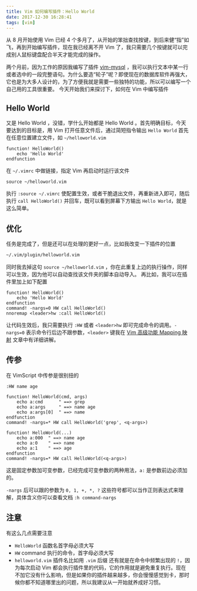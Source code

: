```yaml
---
title: Vim 如何编写插件：Hello World
date: 2017-12-30 16:28:41
tags: [vim]
---
```


从 8 月开始使用 Vim 已经 4 个多月了，从开始的笨拙查找按键，到后来健“指”如飞，再到开始编写插件，现在我已经离不开 Vim 了，我只需要几个按键就可以完成别人鼠标键盘配合半天才能完成的操作。
<!-- more --><!-- toc -->
两个月前，因为工作的原因我编写了插件 [vim-mysql](https://github.com/wxnacy/vim-mysql) ，我可以执行文本中某一行或者选中的一段完整语句。为什么要造“轮子”呢？即使现在的数据库软件再强大，它也是为大多人设计的，为了方便我就是需要一些独特的功能，所以可以编写一个自己用的工具很重要。
今天开始我们来探讨下，如何在 Vim 中编写插件
## Hello World
又是 Hello World ，没错，学什么开始都是 Hello World 。首先明确目标，今天要达到的目标是，用 Vim 打开任意文件后，通过简短指令输出 `Hello World`
首先在任意位置建立文件，如 `~/helloworld.vim`
```vim
function! HelloWorld()
    echo 'Hello World'
endfunction
```
在 `~/.vimrc` 中做链接，指定 Vim 再启动时运行该文件
```vim
source ~/helloworld.vim
```
执行 `:source ~/.vimrc` 使配置生效，或者干脆退出文件，再重新进入即可，随后执行 `call HelloWorld()` 并回车，既可以看到屏幕下方输出 `Hello World`，就是这么简单。
## 优化
任务是完成了，但是还可以在处理的更好一点，比如我改变一下插件的位置
```bash
~/.vim/plugin/helloworld.vim
```
同时我去掉这句 `source ~/helloworld.vim` ，你在此重复上边的执行操作，同样可以生效，因为他可以自动查找该文件夹的脚本自动导入。
再比如，我可以在插件里加上如下配置
```vim
function! HelloWorld()
    echo 'Hello World'
endfunction
command! -nargs=0 HW call HelloWorld()
nnoremap <leader>hw :call HelloWorld()
```
让代码生效后，我只需要执行 `:HW` 或者 `<leader>hw` 即可完成命令的调用。`-nargs=0` 表示命令行后边不跟参数，`<leader>` 键我在 [Vim 高级功能 Mapping 映射](/2017/12/01/vim-mappings/#leader) 文章中有详细讲解。
## 传参
在 VimScript 中传参是很别扭的
```vim
:HW name age
```
```vim
function! HelloWorld(cmd, args)
    echo a:cmd      " ==> grep
    echo a:args     " ==> name age
    echo a:args[0]  " ==> name
endfunction
command! -nargs=* HW call HelloWorld('grep', <q-args>)
```
```vim
function! HelloWorld(...)
    echo a:000  " ==> name age
    echo a:0    " ==> name
    echo a:1    " ==> age
endfunction
command! -nargs=* HW call HelloWorld(<q-args>)
```
这是固定参数加可变参数，已经完成可变参数的两种用法，`a:` 是参数前边必须加的。

`-nargs` 后可以跟的参数为 `0, 1, +, *, ?` 这些符号都可以当作正则表达式来理解，具体含义你可以查看文档 `:h command-nargs`

## 注意
有这么几点需要注意
- `HelloWorld` 函数名首字母必须大写
- `HW` command 执行的命令，首字母必须大写
- `helloworld.vim` 插件名比如用 `.vim` 后缀
还有就是在命令中频繁出现的 `!`，因为每次启动 Vim 都会执行插件里的代码，它的作用就是避免重复执行。现在不加它没有什么影响，但是如果你的插件越来越多，你会慢慢感觉到卡，那时候你都不知道哪里出的问题，所以我建议从一开始就养成好习惯。
